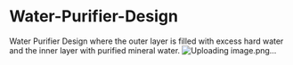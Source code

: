 # Water-Purifier-Design
Water Purifier Design where the outer layer is filled with excess hard water and the inner layer with purified mineral water.
![Uploading image.png…]()

